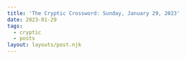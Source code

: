```yaml
---
title: 'The Cryptic Crossword: Sunday, January 29, 2023'
date: 2023-01-29
tags:
  - cryptic
  - posts
layout: layouts/post.njk
---
```

    